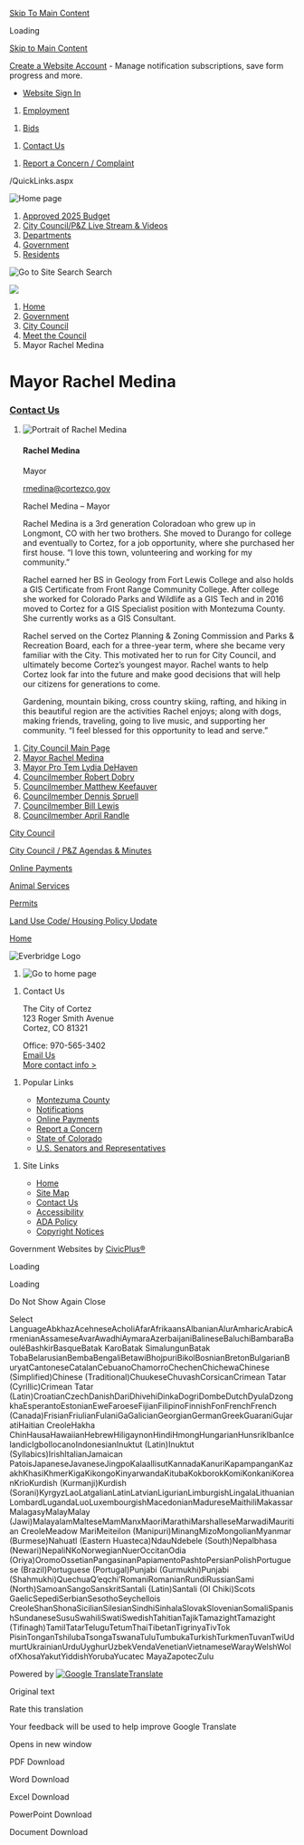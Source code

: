[Skip To Main Content](https://www.cortezco.gov/810/Mayor-Rachel-Medina/)

Loading

[Skip to Main Content](https://www.cortezco.gov/810/Mayor-Rachel-Medina/)

[Create a Website Account](https://www.cortezco.gov/MyAccount/ProfileCreate) - Manage notification subscriptions, save form progress and more.   

- [Website Sign In](https://www.cortezco.gov/MyAccount)

<!--THE END-->

1. [Employment](https://www.cortezco.gov/jobs.aspx)

<!--THE END-->

1. [Bids](https://www.cortezco.gov/bids.aspx)

<!--THE END-->

1. [Contact Us](https://www.cortezco.gov/directory.aspx)

<!--THE END-->

1. [Report a Concern / Complaint](https://www.cortezco.gov/FormCenter/Contact-Us-3/Report-a-Concern-Comment-or-Compliment-38)

/QuickLinks.aspx

![Home page](https://www.cortezco.gov/ImageRepository/Document?documentID=2488)

1. [Approved 2025 Budget](https://city-cortez-co-budget-book.cleargov.com/19554)
2. [City Council/P&amp;Z Live Stream &amp; Videos](https://www.cortezco.gov/497/City-Council-Live-Stream)
3. [Departments](https://www.cortezco.gov/112/Departments)
4. [Government](https://www.cortezco.gov/105/Government)
5. [Residents](https://www.cortezco.gov/294/Residents)

![Go to Site Search](https://www.cortezco.gov/ImageRepository/Document?documentID=2493) Search

![](https://www.cortezco.gov/ImageRepository/Document?documentID=2686)

1. [Home](https://www.cortezco.gov)
2. [Government](https://www.cortezco.gov/105/Government)
3. [City Council](https://www.cortezco.gov/111/City-Council)
4. [Meet the Council](https://www.cortezco.gov/802/Meet-the-Council)
5. Mayor Rachel Medina

# Mayor Rachel Medina

### [Contact Us](https://www.cortezco.gov/Directory.aspx)

1. ![](https://www.cortezco.gov/ImageRepository/Document?documentID=2821 "Portrait of Rachel Medina")
   
   #### Rachel Medina
   
   Mayor
   
   [rmedina@cortezco.gov](mailto:rmedina@cortezco.gov)
   
   Rachel Medina – Mayor
   
   Rachel Medina is a 3rd generation Coloradoan who grew up in Longmont, CO with her two brothers. She moved to Durango for college and eventually to Cortez, for a job opportunity, where she purchased her first house. “I love this town, volunteering and working for my community.”
   
   Rachel earned her BS in Geology from Fort Lewis College and also holds a GIS Certificate from Front Range Community College. After college she worked for Colorado Parks and Wildlife as a GIS Tech and in 2016 moved to Cortez for a GIS Specialist position with Montezuma County. She currently works as a GIS Consultant.
   
   Rachel served on the Cortez Planning &amp; Zoning Commission and Parks &amp; Recreation Board, each for a three-year term, where she became very familiar with the City. This motivated her to run for City Council, and ultimately become Cortez’s youngest mayor. Rachel wants to help Cortez look far into the future and make good decisions that will help our citizens for generations to come.
   
   Gardening, mountain biking, cross country skiing, rafting, and hiking in this beautiful region are the activities Rachel enjoys; along with dogs, making friends, traveling, going to live music, and supporting her community. “I feel blessed for this opportunity to lead and serve.”

<!--THE END-->

1. [City Council Main Page](https://www.cortezco.gov/111/City-Council)
2. [Mayor Rachel Medina](https://www.cortezco.gov/810/Mayor-Rachel-Medina)
3. [Mayor Pro Tem Lydia DeHaven](https://www.cortezco.gov/915/Mayor-Pro-Tem-Lydia-DeHaven)
4. [Councilmember Robert Dobry](https://www.cortezco.gov/812/Councilmember-Robert-Dobry)
5. [Councilmember Matthew Keefauver](https://www.cortezco.gov/815/Councilmember-Matthew-Keefauver)
6. [Councilmember Dennis Spruell](https://www.cortezco.gov/816/Councilmember-Dennis-Spruell)
7. [Councilmember Bill Lewis](https://www.cortezco.gov/916/Councilmember-Bill-Lewis)
8. [Councilmember April Randle](https://www.cortezco.gov/917/Councilmember-April-Randle)

[City Council](https://www.cortezco.gov/111/City-Council)

[City Council / P&amp;Z Agendas &amp; Minutes](https://public.destinyhosted.com/agenda_publish.cfm?id=26783)

[Online Payments](https://www.cortezco.gov/132/Utility-Payments)

[Animal Services](https://www.cortezco.gov/203/Animal-Services)

[Permits](https://www.cortezco.gov/756/Permits)

[Land Use Code/ Housing Policy Update](https://www.cortezco.gov/940/Land-Use-Code-Update)

[Home](https://www.cortezco.gov)

![Everbridge Logo](https://www.cortezco.gov/ImageRepository/Document?documentID=3397)

1. ![Go to home page](https://www.cortezco.gov/ImageRepository/Document?documentId=2495)

<!--THE END-->

1. Contact Us
   
   The City of Cortez  
   123 Roger Smith Avenue  
   Cortez, CO 81321
   
   Office: 970-565-3402  
   [Email Us](https://www.cortezco.gov/Directory.aspx)  
   [More contact info &gt;](https://www.cortezco.gov/directory.aspx)

<!--THE END-->

1. Popular Links
   
   - [Montezuma County](https://montezumacounty.org)
   - [Notifications](https://www.cortezco.gov/list.aspx)
   - [Online Payments](https://www.cortezco.gov/132/Utility-Payments)
   - [Report a Concern](https://www.cortezco.gov/FormCenter/Contact-Us-3/Report-a-Concern-Comment-or-Compliment-38)
   - [State of Colorado](https://www.colorado.gov)
   - [U.S. Senators and Representatives](https://www.congress.gov/members/find-your-member)

<!--THE END-->

1. Site Links
   
   - [Home](https://www.cortezco.gov)
   - [Site Map](https://www.cortezco.gov/sitemap)
   - [Contact Us](https://www.cortezco.gov/directory)
   - [Accessibility](https://www.cortezco.gov/920/Accessibility)
   - [ADA Policy](https://www.cortezco.gov/DocumentCenter/View/1162)
   - [Copyright Notices](https://www.cortezco.gov/site/copyright)

Government Websites by [CivicPlus®](https://connect.civicplus.com/referral)

Loading

Loading

Do Not Show Again Close

Select LanguageAbkhazAcehneseAcholiAfarAfrikaansAlbanianAlurAmharicArabicArmenianAssameseAvarAwadhiAymaraAzerbaijaniBalineseBaluchiBambaraBaouléBashkirBasqueBatak KaroBatak SimalungunBatak TobaBelarusianBembaBengaliBetawiBhojpuriBikolBosnianBretonBulgarianBuryatCantoneseCatalanCebuanoChamorroChechenChichewaChinese (Simplified)Chinese (Traditional)ChuukeseChuvashCorsicanCrimean Tatar (Cyrillic)Crimean Tatar (Latin)CroatianCzechDanishDariDhivehiDinkaDogriDombeDutchDyulaDzongkhaEsperantoEstonianEweFaroeseFijianFilipinoFinnishFonFrenchFrench (Canada)FrisianFriulianFulaniGaGalicianGeorgianGermanGreekGuaraniGujaratiHaitian CreoleHakha ChinHausaHawaiianHebrewHiligaynonHindiHmongHungarianHunsrikIbanIcelandicIgboIlocanoIndonesianInuktut (Latin)Inuktut (Syllabics)IrishItalianJamaican PatoisJapaneseJavaneseJingpoKalaallisutKannadaKanuriKapampanganKazakhKhasiKhmerKigaKikongoKinyarwandaKitubaKokborokKomiKonkaniKoreanKrioKurdish (Kurmanji)Kurdish (Sorani)KyrgyzLaoLatgalianLatinLatvianLigurianLimburgishLingalaLithuanianLombardLugandaLuoLuxembourgishMacedonianMadureseMaithiliMakassarMalagasyMalayMalay (Jawi)MalayalamMalteseMamManxMaoriMarathiMarshalleseMarwadiMauritian CreoleMeadow MariMeiteilon (Manipuri)MinangMizoMongolianMyanmar (Burmese)Nahuatl (Eastern Huasteca)NdauNdebele (South)Nepalbhasa (Newari)NepaliNKoNorwegianNuerOccitanOdia (Oriya)OromoOssetianPangasinanPapiamentoPashtoPersianPolishPortuguese (Brazil)Portuguese (Portugal)Punjabi (Gurmukhi)Punjabi (Shahmukhi)QuechuaQʼeqchiʼRomaniRomanianRundiRussianSami (North)SamoanSangoSanskritSantali (Latin)Santali (Ol Chiki)Scots GaelicSepediSerbianSesothoSeychellois CreoleShanShonaSicilianSilesianSindhiSinhalaSlovakSlovenianSomaliSpanishSundaneseSusuSwahiliSwatiSwedishTahitianTajikTamazightTamazight (Tifinagh)TamilTatarTeluguTetumThaiTibetanTigrinyaTivTok PisinTonganTshilubaTsongaTswanaTuluTumbukaTurkishTurkmenTuvanTwiUdmurtUkrainianUrduUyghurUzbekVendaVenetianVietnameseWarayWelshWolofXhosaYakutYiddishYorubaYucatec MayaZapotecZulu

Powered by [![Google Translate](https://www.gstatic.com/images/branding/googlelogo/1x/googlelogo_color_42x16dp.png)Translate](https://translate.google.com)

Original text

Rate this translation

Your feedback will be used to help improve Google Translate

Opens in new window

PDF Download

Word Download

Excel Download

PowerPoint Download

Document Download